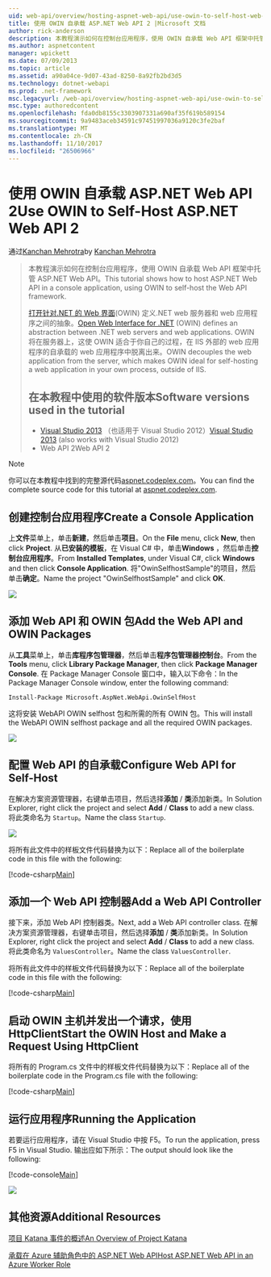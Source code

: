 ```yaml
---
uid: web-api/overview/hosting-aspnet-web-api/use-owin-to-self-host-web-api
title: 使用 OWIN 自承载 ASP.NET Web API 2 |Microsoft 文档
author: rick-anderson
description: 本教程演示如何在控制台应用程序，使用 OWIN 自承载 Web API 框架中托管 ASP.NET Web API。 打开.NET (OWIN) d 的 Web 界面...
ms.author: aspnetcontent
manager: wpickett
ms.date: 07/09/2013
ms.topic: article
ms.assetid: a90a04ce-9d07-43ad-8250-8a92fb2bd3d5
ms.technology: dotnet-webapi
ms.prod: .net-framework
msc.legacyurl: /web-api/overview/hosting-aspnet-web-api/use-owin-to-self-host-web-api
msc.type: authoredcontent
ms.openlocfilehash: fda0db8155c3303907331a690af35f619b589154
ms.sourcegitcommit: 9a9483aceb34591c97451997036a9120c3fe2baf
ms.translationtype: MT
ms.contentlocale: zh-CN
ms.lasthandoff: 11/10/2017
ms.locfileid: "26506966"
---
```

<a name="use-owin-to-self-host-aspnet-web-api-2"></a><span data-ttu-id="05b36-104">使用 OWIN 自承载 ASP.NET Web API 2</span><span class="sxs-lookup"><span data-stu-id="05b36-104">Use OWIN to Self-Host ASP.NET Web API 2</span></span>
====================
<span data-ttu-id="05b36-105">通过[Kanchan Mehrotra](https://twitter.com/kanchanmeh)</span><span class="sxs-lookup"><span data-stu-id="05b36-105">by [Kanchan Mehrotra](https://twitter.com/kanchanmeh)</span></span>

> <span data-ttu-id="05b36-106">本教程演示如何在控制台应用程序，使用 OWIN 自承载 Web API 框架中托管 ASP.NET Web API。</span><span class="sxs-lookup"><span data-stu-id="05b36-106">This tutorial shows how to host ASP.NET Web API in a console application, using OWIN to self-host the Web API framework.</span></span>
> 
> <span data-ttu-id="05b36-107">[打开针对.NET 的 Web 界面](http://owin.org)(OWIN) 定义.NET web 服务器和 web 应用程序之间的抽象。</span><span class="sxs-lookup"><span data-stu-id="05b36-107">[Open Web Interface for .NET](http://owin.org) (OWIN) defines an abstraction between .NET web servers and web applications.</span></span> <span data-ttu-id="05b36-108">OWIN 将在服务器上，这使 OWIN 适合于你自己的过程，在 IIS 外部的 web 应用程序的自承载的 web 应用程序中脱离出来。</span><span class="sxs-lookup"><span data-stu-id="05b36-108">OWIN decouples the web application from the server, which makes OWIN ideal for self-hosting a web application in your own process, outside of IIS.</span></span>
> 
> ## <a name="software-versions-used-in-the-tutorial"></a><span data-ttu-id="05b36-109">在本教程中使用的软件版本</span><span class="sxs-lookup"><span data-stu-id="05b36-109">Software versions used in the tutorial</span></span>
> 
> 
> - <span data-ttu-id="05b36-110">[Visual Studio 2013](https://www.microsoft.com/visualstudio/eng/2013-downloads) （也适用于 Visual Studio 2012）</span><span class="sxs-lookup"><span data-stu-id="05b36-110">[Visual Studio 2013](https://www.microsoft.com/visualstudio/eng/2013-downloads) (also works with Visual Studio 2012)</span></span>
> - <span data-ttu-id="05b36-111">Web API 2</span><span class="sxs-lookup"><span data-stu-id="05b36-111">Web API 2</span></span>


> [!NOTE]
> <span data-ttu-id="05b36-112">你可以在本教程中找到的完整源代码[aspnet.codeplex.com](https://aspnet.codeplex.com/SourceControl/latest#Samples/WebApi/OwinSelfhostSample/ReadMe.txt)。</span><span class="sxs-lookup"><span data-stu-id="05b36-112">You can find the complete source code for this tutorial at [aspnet.codeplex.com](https://aspnet.codeplex.com/SourceControl/latest#Samples/WebApi/OwinSelfhostSample/ReadMe.txt).</span></span>


## <a name="create-a-console-application"></a><span data-ttu-id="05b36-113">创建控制台应用程序</span><span class="sxs-lookup"><span data-stu-id="05b36-113">Create a Console Application</span></span>

<span data-ttu-id="05b36-114">上**文件**菜单上，单击**新建**，然后单击**项目**。</span><span class="sxs-lookup"><span data-stu-id="05b36-114">On the **File** menu, click **New**, then click **Project**.</span></span> <span data-ttu-id="05b36-115">从**已安装的模板**，在 Visual C# 中，单击**Windows** ，然后单击**控制台应用程序**。</span><span class="sxs-lookup"><span data-stu-id="05b36-115">From **Installed Templates**, under Visual C#, click **Windows** and then click **Console Application**.</span></span> <span data-ttu-id="05b36-116">将"OwinSelfhostSample"的项目，然后单击**确定**。</span><span class="sxs-lookup"><span data-stu-id="05b36-116">Name the project "OwinSelfhostSample" and click **OK**.</span></span>

[![](use-owin-to-self-host-web-api/_static/image2.png)](use-owin-to-self-host-web-api/_static/image1.png)

## <a name="add-the-web-api-and-owin-packages"></a><span data-ttu-id="05b36-117">添加 Web API 和 OWIN 包</span><span class="sxs-lookup"><span data-stu-id="05b36-117">Add the Web API and OWIN Packages</span></span>

<span data-ttu-id="05b36-118">从**工具**菜单上，单击**库程序包管理器**，然后单击**程序包管理器控制台**。</span><span class="sxs-lookup"><span data-stu-id="05b36-118">From the **Tools** menu, click **Library Package Manager**, then click **Package Manager Console**.</span></span> <span data-ttu-id="05b36-119">在 Package Manager Console 窗口中，输入以下命令：</span><span class="sxs-lookup"><span data-stu-id="05b36-119">In the Package Manager Console window, enter the following command:</span></span>

`Install-Package Microsoft.AspNet.WebApi.OwinSelfHost`

<span data-ttu-id="05b36-120">这将安装 WebAPI OWIN selfhost 包和所需的所有 OWIN 包。</span><span class="sxs-lookup"><span data-stu-id="05b36-120">This will install the WebAPI OWIN selfhost package and all the required OWIN packages.</span></span>

[![](use-owin-to-self-host-web-api/_static/image4.png)](use-owin-to-self-host-web-api/_static/image3.png)

## <a name="configure-web-api-for-self-host"></a><span data-ttu-id="05b36-121">配置 Web API 的自承载</span><span class="sxs-lookup"><span data-stu-id="05b36-121">Configure Web API for Self-Host</span></span>

<span data-ttu-id="05b36-122">在解决方案资源管理器，右键单击项目，然后选择**添加** / **类**添加新类。</span><span class="sxs-lookup"><span data-stu-id="05b36-122">In Solution Explorer, right click the project and select **Add** / **Class** to add a new class.</span></span> <span data-ttu-id="05b36-123">将此类命名为 `Startup`。</span><span class="sxs-lookup"><span data-stu-id="05b36-123">Name the class `Startup`.</span></span>

![](use-owin-to-self-host-web-api/_static/image5.png)

<span data-ttu-id="05b36-124">将所有此文件中的样板文件代码替换为以下：</span><span class="sxs-lookup"><span data-stu-id="05b36-124">Replace all of the boilerplate code in this file with the following:</span></span>

[!code-csharp[Main](use-owin-to-self-host-web-api/samples/sample1.cs)]

## <a name="add-a-web-api-controller"></a><span data-ttu-id="05b36-125">添加一个 Web API 控制器</span><span class="sxs-lookup"><span data-stu-id="05b36-125">Add a Web API Controller</span></span>

<span data-ttu-id="05b36-126">接下来，添加 Web API 控制器类。</span><span class="sxs-lookup"><span data-stu-id="05b36-126">Next, add a Web API controller class.</span></span> <span data-ttu-id="05b36-127">在解决方案资源管理器，右键单击项目，然后选择**添加** / **类**添加新类。</span><span class="sxs-lookup"><span data-stu-id="05b36-127">In Solution Explorer, right click the project and select **Add** / **Class** to add a new class.</span></span> <span data-ttu-id="05b36-128">将此类命名为 `ValuesController`。</span><span class="sxs-lookup"><span data-stu-id="05b36-128">Name the class `ValuesController`.</span></span>

<span data-ttu-id="05b36-129">将所有此文件中的样板文件代码替换为以下：</span><span class="sxs-lookup"><span data-stu-id="05b36-129">Replace all of the boilerplate code in this file with the following:</span></span>

[!code-csharp[Main](use-owin-to-self-host-web-api/samples/sample2.cs)]

## <a name="start-the-owin-host-and-make-a-request-using-httpclient"></a><span data-ttu-id="05b36-130">启动 OWIN 主机并发出一个请求，使用 HttpClient</span><span class="sxs-lookup"><span data-stu-id="05b36-130">Start the OWIN Host and Make a Request Using HttpClient</span></span>

<span data-ttu-id="05b36-131">将所有的 Program.cs 文件中的样板文件代码替换为以下：</span><span class="sxs-lookup"><span data-stu-id="05b36-131">Replace all of the boilerplate code in the Program.cs file with the following:</span></span>

[!code-csharp[Main](use-owin-to-self-host-web-api/samples/sample3.cs)]

## <a name="running-the-application"></a><span data-ttu-id="05b36-132">运行应用程序</span><span class="sxs-lookup"><span data-stu-id="05b36-132">Running the Application</span></span>

<span data-ttu-id="05b36-133">若要运行应用程序，请在 Visual Studio 中按 F5。</span><span class="sxs-lookup"><span data-stu-id="05b36-133">To run the application, press F5 in Visual Studio.</span></span> <span data-ttu-id="05b36-134">输出应如下所示：</span><span class="sxs-lookup"><span data-stu-id="05b36-134">The output should look like the following:</span></span>

[!code-console[Main](use-owin-to-self-host-web-api/samples/sample4.cmd)]

![](use-owin-to-self-host-web-api/_static/image6.png)

## <a name="additional-resources"></a><span data-ttu-id="05b36-135">其他资源</span><span class="sxs-lookup"><span data-stu-id="05b36-135">Additional Resources</span></span>

[<span data-ttu-id="05b36-136">项目 Katana 事件的概述</span><span class="sxs-lookup"><span data-stu-id="05b36-136">An Overview of Project Katana</span></span>](../../../aspnet/overview/owin-and-katana/an-overview-of-project-katana.md)

[<span data-ttu-id="05b36-137">承载在 Azure 辅助角色中的 ASP.NET Web API</span><span class="sxs-lookup"><span data-stu-id="05b36-137">Host ASP.NET Web API in an Azure Worker Role</span></span>](host-aspnet-web-api-in-an-azure-worker-role.md)
